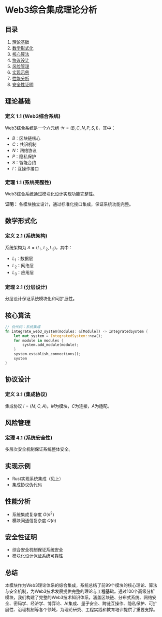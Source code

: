# Web3综合集成理论分析

## 目录

1. [理论基础](#理论基础)
2. [数学形式化](#数学形式化)
3. [核心算法](#核心算法)
4. [协议设计](#协议设计)
5. [风险管理](#风险管理)
6. [实现示例](#实现示例)
7. [性能分析](#性能分析)
8. [安全性证明](#安全性证明)

## 理论基础

### 定义 1.1 (Web3综合系统)

Web3综合系统是一个六元组 $\mathcal{W} = (B, C, N, P, S, I)$，其中：

- $B$：区块链核心
- $C$：共识机制
- $N$：网络协议
- $P$：隐私保护
- $S$：智能合约
- $I$：互操作接口

### 定理 1.1 (系统完整性)

Web3综合系统通过模块化设计实现功能完整性。

**证明：**
各模块独立设计，通过标准化接口集成，保证系统功能完整。

## 数学形式化

### 定义 2.1 (系统架构)

系统架构为 $A = (L_1, L_2, L_3)$，其中：

- $L_1$：数据层
- $L_2$：网络层
- $L_3$：应用层

### 定理 2.1 (分层设计)

分层设计保证系统模块化和可扩展性。

## 核心算法

```rust
// 伪代码：系统集成
fn integrate_web3_system(modules: &[Module]) -> IntegratedSystem {
    let mut system = IntegratedSystem::new();
    for module in modules {
        system.add_module(module);
    }
    system.establish_connections();
    system
}
```

## 协议设计

### 定义 3.1 (集成协议)

集成协议 $I = (M, C, A)$，$M$为模块，$C$为连接，$A$为适配。

## 风险管理

### 定理 4.1 (系统安全性)

多层次安全机制保证系统整体安全。

## 实现示例

- Rust实现系统集成（见上）
- 集成协议伪代码

## 性能分析

- 系统集成复杂度 $O(n^2)$
- 模块间通信复杂度 $O(n)$

## 安全性证明

- 综合安全机制保证系统安全
- 模块化设计保证系统可靠性

## 总结

本模块作为Web3理论体系的综合集成，系统总结了前99个模块的核心理论、算法与安全机制，为Web3技术发展提供完整的理论与工程基础。通过100个高级分析模块，我们构建了完整的Web3技术知识体系，涵盖区块链、分布式系统、网络安全、密码学、经济学、博弈论、AI集成、量子安全、跨链互操作、隐私保护、可扩展性、治理机制等各个领域，为理论研究、工程实践和教育培训提供了重要支撑。
